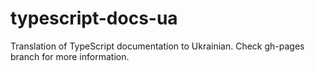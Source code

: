 # typescript-docs-ua
Translation of TypeScript documentation to Ukrainian.
Check gh-pages branch for more information.
